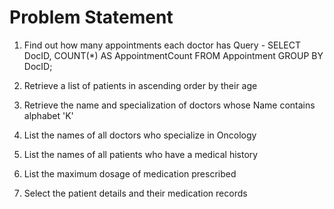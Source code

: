 # Problem Statement
1. Find out how many appointments each doctor has
Query - SELECT DocID, COUNT(*) AS AppointmentCount FROM Appointment GROUP BY DocID;


3. Retrieve a list of patients in ascending order by their age
4. Retrieve the name and specialization of doctors whose Name contains alphabet  'K'
5. List the names of all doctors who specialize in Oncology
6. List the names of all patients who have a medical history
7. List the maximum dosage of medication prescribed
8.  Select the patient details and their medication records
